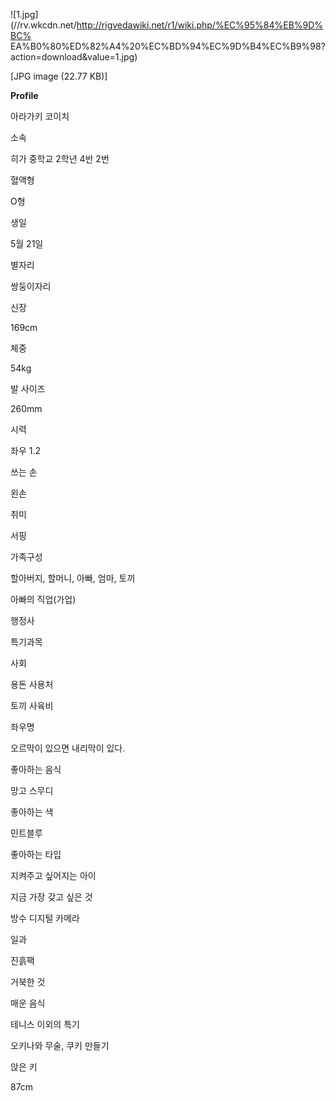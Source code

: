 ![1.jpg](//rv.wkcdn.net/http://rigvedawiki.net/r1/wiki.php/%EC%95%84%EB%9D%BC%
EA%B0%80%ED%82%A4%20%EC%BD%94%EC%9D%B4%EC%B9%98?action=download&value=1.jpg)

[JPG image (22.77 KB)]

**Profile**

아라가키 코이치

소속

히가 중학교 2학년 4반 2번

혈액형

O형

생일

5월 21일

별자리

쌍둥이자리

신장

169cm

체중

54kg

발 사이즈

260mm

시력

좌우 1.2

쓰는 손

왼손

취미

서핑

가족구성

할아버지, 할머니, 아빠, 엄마, 토끼

아빠의 직업(가업)

행정사

특기과목

사회

용돈 사용처

토끼 사육비

좌우명

오르막이 있으면 내리막이 있다.

좋아하는 음식

망고 스무디

좋아하는 색

민트블루

좋아하는 타입

지켜주고 싶어지는 아이

지금 가장 갖고 싶은 것

방수 디지털 카메라

일과

진흙팩

거북한 것

매운 음식

테니스 이외의 특기

오키나와 무술, 쿠키 만들기

앉은 키

87cm

